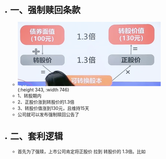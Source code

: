 - # 一、强制赎回条款
	- ![image.png](../assets/image_1668335363733_0.png){:height 343, :width 746}
	- 1、转股期内
	- 2、正股价涨到转股价的1.3倍
	- 3、转股价值涨到130元，且维持15天
	- 公司就可以发布强制赎回公告了
- # 二、套利逻辑
	- 首先为了强赎，上市公司肯定将正股价 拉到 转股价的  1.3倍。比如